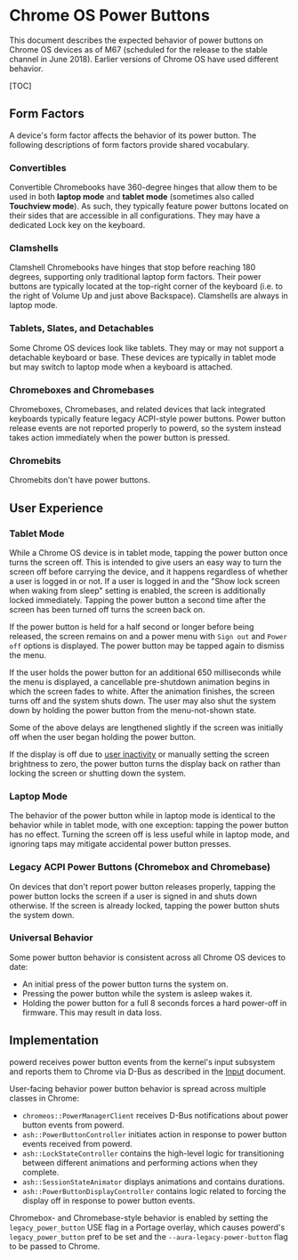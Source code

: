 # Chrome OS Power Buttons

This document describes the expected behavior of power buttons on Chrome OS
devices as of M67 (scheduled for the release to the stable channel in June
2018). Earlier versions of Chrome OS have used different behavior.

[TOC]

## Form Factors

A device's form factor affects the behavior of its power button. The following
descriptions of form factors provide shared vocabulary.

### Convertibles

Convertible Chromebooks have 360-degree hinges that allow them to be used in
both **laptop mode** and **tablet mode** (sometimes also called **Touchview
mode**). As such, they typically feature power buttons located on their sides
that are accessible in all configurations. They may have a dedicated Lock key on
the keyboard.

### Clamshells

Clamshell Chromebooks have hinges that stop before reaching 180 degrees,
supporting only traditional laptop form factors. Their power buttons are
typically located at the top-right corner of the keyboard (i.e. to the right of
Volume Up and just above Backspace). Clamshells are always in laptop mode.

### Tablets, Slates, and Detachables

Some Chrome OS devices look like tablets. They may or may not support a
detachable keyboard or base. These devices are typically in tablet mode but may
switch to laptop mode when a keyboard is attached.

### Chromeboxes and Chromebases

Chromeboxes, Chromebases, and related devices that lack integrated keyboards
typically feature legacy ACPI-style power buttons. Power button release events
are not reported properly to powerd, so the system instead takes action
immediately when the power button is pressed.

### Chromebits

Chromebits don't have power buttons.

## User Experience

### Tablet Mode

While a Chrome OS device is in tablet mode, tapping the power button once turns
the screen off.  This is intended to give users an easy way to turn the screen
off before carrying the device, and it happens regardless of whether a user is
logged in or not. If a user is logged in and the "Show lock screen when waking
from sleep" setting is enabled, the screen is additionally locked immediately.
Tapping the power button a second time after the screen has been turned off
turns the screen back on.

If the power button is held for a half second or longer before being released,
the screen remains on and a power menu with `Sign out` and `Power off` options
is displayed. The power button may be tapped again to dismiss the menu.

If the user holds the power button for an additional 650 milliseconds while the
menu is displayed, a cancellable pre-shutdown animation begins in which the
screen fades to white. After the animation finishes, the screen turns off and
the system shuts down. The user may also shut the system down by holding the
power button from the menu-not-shown state.

Some of the above delays are lengthened slightly if the screen was initially off
when the user began holding the power button.

If the display is off due to [user inactivity] or manually setting the screen
brightness to zero, the power button turns the display back on rather than
locking the screen or shutting down the system.

### Laptop Mode

The behavior of the power button while in laptop mode is identical to the
behavior while in tablet mode, with one exception: tapping the power button has
no effect. Turning the screen off is less useful while in laptop mode, and
ignoring taps may mitigate accidental power button presses.

### Legacy ACPI Power Buttons (Chromebox and Chromebase)

On devices that don't report power button releases properly, tapping the power
button locks the screen if a user is signed in and shuts down otherwise. If the
screen is already locked, tapping the power button shuts the system down.

### Universal Behavior

Some power button behavior is consistent across all Chrome OS devices to date:

*   An initial press of the power button turns the system on.
*   Pressing the power button while the system is asleep wakes it.
*   Holding the power button for a full 8 seconds forces a hard power-off in
    firmware. This may result in data loss.

## Implementation

powerd receives power button events from the kernel's input subsystem and
reports them to Chrome via D-Bus as described in the [Input] document.

User-facing behavior power button behavior is spread across multiple classes in
Chrome:

*   `chromeos::PowerManagerClient` receives D-Bus notifications about power
    button events from powerd.
*   `ash::PowerButtonController` initiates action in response to power button
    events received from powerd.
*   `ash::LockStateController` contains the high-level logic for transitioning
    between different animations and performing actions when they complete.
*   `ash::SessionStateAnimator` displays animations and contains durations.
*   `ash::PowerButtonDisplayController` contains logic related to forcing the
    display off in response to power button events.

Chromebox- and Chromebase-style behavior is enabled by setting the
`legacy_power_button` USE flag in a Portage overlay, which causes powerd's
`legacy_power_button` pref to be set and the `--aura-legacy-power-button` flag
to be passed to Chrome.

[user inactivity]: inactivity_delays.md
[Input]: input.md
